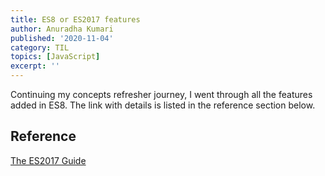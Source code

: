 ```yaml
---
title: ES8 or ES2017 features
author: Anuradha Kumari
published: '2020-11-04'
category: TIL
topics: [JavaScript]
excerpt: ''
---
```


Continuing my concepts refresher journey, I went through all the features added in ES8. The link with details is listed in the reference section below.

## Reference

[The ES2017 Guide](https://flaviocopes.com/es2017/)

